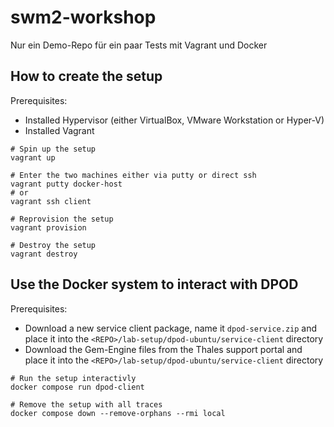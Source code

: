 # swm2-workshop

Nur ein Demo-Repo für ein paar Tests mit Vagrant und Docker

## How to create the setup

Prerequisites:

* Installed Hypervisor (either VirtualBox, VMware Workstation or Hyper-V)
* Installed Vagrant

```shell
# Spin up the setup
vagrant up

# Enter the two machines either via putty or direct ssh
vagrant putty docker-host
# or
vagrant ssh client

# Reprovision the setup
vagrant provision

# Destroy the setup
vagrant destroy
```

## Use the Docker system to interact with DPOD

Prerequisites:

* Download a new service client package, name it `dpod-service.zip` and place it into the `<REPO>/lab-setup/dpod-ubuntu/service-client` directory
* Download the Gem-Engine files from the Thales support portal and place it into the `<REPO>/lab-setup/dpod-ubuntu/service-client` directory

```shell
# Run the setup interactivly
docker compose run dpod-client

# Remove the setup with all traces
docker compose down --remove-orphans --rmi local
```
